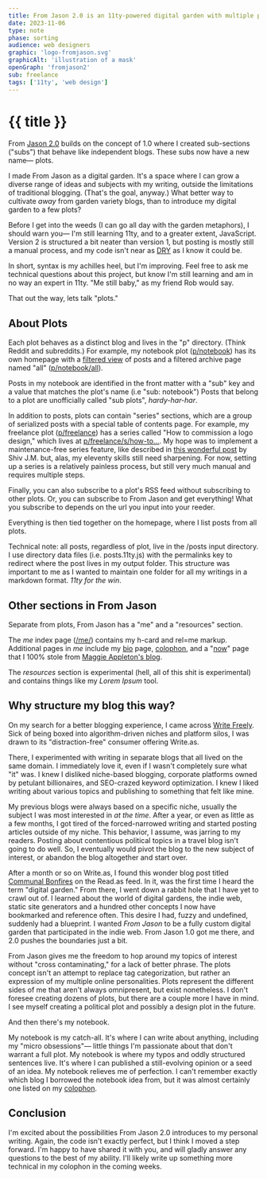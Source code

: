 ```yaml
---
title: From Jason 2.0 is an 11ty-powered digital garden with multiple plots 
date: 2023-11-06
type: note
phase: sorting
audience: web designers
graphic: 'logo-fromjason.svg'
graphicAlt: 'illustration of a mask'
openGraph: 'fromjason2'
sub: freelance
tags: ['11ty', 'web design']
---
```

# {{ title }}

From [Jason 2.0](/) builds on the concept of 1.0 where I created sub-sections ("subs") that behave like independent blogs. These subs now have a new name— plots. 

I made From Jason as a digital garden. It's a space where I can grow a diverse range of ideas and subjects with my writing, outside the limitations of traditional blogging. (That's the goal, anyway.) What better way to cultivate *away* from garden variety blogs, than to introduce my digital garden to a few plots?

Before I get into the weeds (I can go all day with the garden metaphors), I should warn you— I'm still learning 11ty, and to a greater extent, JavaScript. Version 2 is structured a bit neater than version 1, but posting  is mostly still a manual process, and my code isn't near as [DRY](https://en.wikipedia.org/wiki/Don%27t_repeat_yourself) as I know it could be. 

In short, syntax is my achilles heel, but I'm improving. Feel free to ask me technical questions about this project, but know I'm still learning and am in no way an expert in 11ty. "Me still baby," as my friend Rob would say. 

That out the way, lets talk "plots."

## About Plots

Each plot behaves as a distinct blog and lives in the "p" directory. (Think Reddit and subreddits.) For example, my notebook plot ([p/notebook](/p/notebook/)) has its own homepage with a [filtered view](https://danurbanowicz.com/posts/2022/10/17/filter-an-eleventy-collection-using-your-own-custom-front-matter/) of posts and a filtered archive page named "all" ([p/notebook/all](/p/notebook/all/)). 

Posts in my notebook are identified in the front matter with a "sub" key and a value that matches the plot's name (i.e "sub: notebook") Posts that belong to a plot are unofficially called "sub plots", *hardy-har-har*. 

In addition to posts, plots can contain "series" sections, which are a group of serialized posts with a special table of contents page. For example, my freelance plot ([p/freelance](/p/freelance/)) has a series called "How to commission a logo design," which lives at [p/freelance/s/how-to...](https://fromjason.xyz/p/freelance/s/how-to-commission-a-logo-design). My hope was to implement a maintenance-free series feature, like described in [this wonderful post](https://shivjm.blog/colophon/how-i-create-an-article-series-in-eleventy/) by Shiv J.M. but, alas, my eleventy skills still need sharpening. For now, setting up a series is a relatively painless process, but still very much manual and requires multiple steps. 

Finally, you can also subscribe to a plot's RSS feed without subscribing to other plots. Or, you can subscribe to From Jason and get everything! What you subscribe to depends on the url you input into your reeder. 

Everything is then tied together on the homepage, where I list posts from all plots. 

Technical note: all posts, regardless of plot, live in the /posts input directory. I use directory data files (i.e. posts.11ty.js) with the permalinks key to redirect where the post lives in my output folder. This structure was important to me as I wanted to maintain one folder for all my writings in a markdown format. *11ty for the win*. 

## Other sections in From Jason

Separate from plots, From Jason has a "me" and a "resources" section.

The *me* index page ([/me/](/me/)) contains my h-card and rel=me markup. Additional pages in *me* include my [bio](/me/bio/) page, [colophon](/me/colophon/), and a "[now](/me/now/)" page that I 100% stole from [Maggie Appleton's blog](https://maggieappleton.com/now). 

The *resources* section is experimental (hell, all of this shit is experimental) and contains things like my *Lorem Ipsum* tool. 

## Why structure my blog this way?

On my search for a better blogging experience, I came across [Write Freely](https://writefreely.org/). Sick of being boxed into algorithm-driven niches and platform silos, I was drawn to its "distraction-free" consumer offering Write.as. 

There, I experimented with writing in separate blogs that all lived on the same domain. I immediately love it, even if I wasn't completely sure what "it" was. I knew I disliked niche-based blogging, corporate platforms owned by petulant billionaires, and SEO-crazed keyword optimization. I knew I liked writing about various topics and publishing to something that felt like mine. 

My previous blogs were always based on a specific niche, usually the subject I was most interested in *at the time*. After a year, or even as little as a few months, I got tired of the forced-narrowed writing and started posting articles outside of my niche. This behavior, I assume, was jarring to my readers. Posting about contentious political topics in a travel blog isn't going to do well. So, I eventually would pivot the blog to the new subject of interest, or abandon the blog altogether and start over. 

After a month or so on Write.as, I found this wonder blog post titled [Communal Bonfires](https://blog.erlend.sh/communal-bonfires) on the Read.as feed. In it, was the first time I heard the term "digital garden." From there, I went down a rabbit hole that I have yet to crawl out of. I learned about the world of digital gardens, the indie web, static site generators and a hundred other concepts I now have bookmarked and reference often. This desire I had, fuzzy and undefined, suddenly had a blueprint. I wanted *From Jason* to be a fully custom digital garden that participated in the indie web. From Jason 1.0 got me there, and 2.0 pushes the boundaries just a bit. 

From Jason gives me the freedom to hop around my topics of interest without "cross contaminating," for a lack of better phrase. The plots concept isn't an attempt to replace tag categorization, but rather an expression of my multiple online personalities. Plots represent the different sides of me that aren't always omnipresent, but exist nonetheless. I don't foresee creating dozens of plots, but there are a couple more I have in mind. I see myself creating a political plot and possibly a design plot in the future. 

And then there's my notebook. 

My notebook is my catch-all. It's where I can write about anything, including my "micro obsessions"— little things I'm passionate about that don't warrant a full plot. My notebook is where my typos and oddly structured sentences live. It's where I can published a still-evolving opinion or a seed of an idea. My notebook relieves me of perfection. I can't remember exactly which blog I borrowed the notebook idea from, but it was almost certainly one listed on my [colophon](/me/colophon/).

## Conclusion

I'm excited about the possibilities From Jason 2.0 introduces to my personal writing. Again, the code isn't exactly perfect, but I think I moved a step forward. I'm happy to have shared it with you, and will gladly answer any questions to the best of my ability. I'll likely write up something more technical in my colophon in the coming weeks. 
